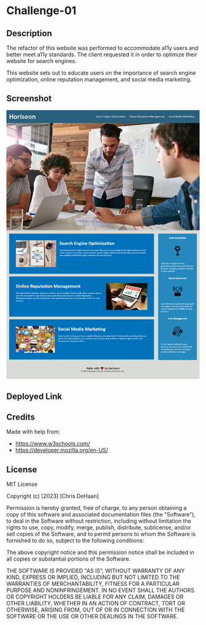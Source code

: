 # Challenge-01

## Description

<p>The refactor of this website was performed to accommodate a11y users and better meet a11y standards. The client requested it in order to optimize their website for search engines.</p>

<p>This website sets out to educate users on the importance of search engine optimization, online reputation management, and social media marketing.</p>

## Screenshot

![mockup of deployed site](./images/Horiseon-mockup.png)

## Deployed Link



## Credits

Made with help from:
- https://www.w3schools.com/
- https://developer.mozilla.org/en-US/

## License

MIT License

Copyright (c) [2023] [Chris DeHaan]

Permission is hereby granted, free of charge, to any person obtaining a copy
of this software and associated documentation files (the "Software"), to deal
in the Software without restriction, including without limitation the rights
to use, copy, modify, merge, publish, distribute, sublicense, and/or sell
copies of the Software, and to permit persons to whom the Software is
furnished to do so, subject to the following conditions:

The above copyright notice and this permission notice shall be included in all
copies or substantial portions of the Software.

THE SOFTWARE IS PROVIDED "AS IS", WITHOUT WARRANTY OF ANY KIND, EXPRESS OR
IMPLIED, INCLUDING BUT NOT LIMITED TO THE WARRANTIES OF MERCHANTABILITY,
FITNESS FOR A PARTICULAR PURPOSE AND NONINFRINGEMENT. IN NO EVENT SHALL THE
AUTHORS OR COPYRIGHT HOLDERS BE LIABLE FOR ANY CLAIM, DAMAGES OR OTHER
LIABILITY, WHETHER IN AN ACTION OF CONTRACT, TORT OR OTHERWISE, ARISING FROM,
OUT OF OR IN CONNECTION WITH THE SOFTWARE OR THE USE OR OTHER DEALINGS IN THE
SOFTWARE.